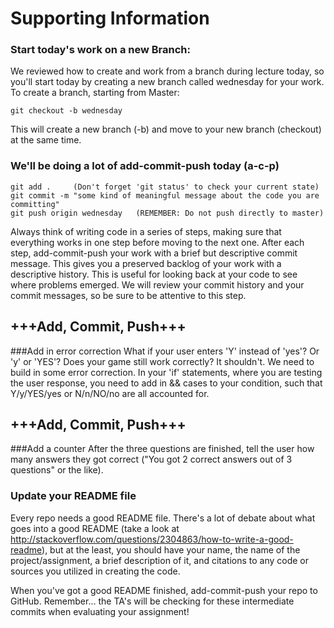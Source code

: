 # Supporting Information
### Start today's work on a new Branch:
We reviewed how to create and work from a branch during lecture today, so you'll start today by creating a new branch called wednesday for your work. To create a branch, starting from Master:

`git checkout -b wednesday`

This will create a new branch (-b) and move to your new branch (checkout) at the same time.

### We'll be doing a lot of add-commit-push today (a-c-p)
    git add .     (Don't forget 'git status' to check your current state)
    git commit -m "some kind of meaningful message about the code you are committing"
    git push origin wednesday   (REMEMBER: Do not push directly to master)

Always think of writing code in a series of steps, making sure that everything works in one step before moving to the next one. After each step, add-commit-push your work with a brief but descriptive commit message. This gives you a preserved backlog of your work with a descriptive history. This is useful for looking back at your code to see where problems emerged. We will review your commit history and your commit messages, so be sure to be attentive to this step.

## +++Add, Commit, Push+++

###Add in error correction
What if your user enters 'Y' instead of 'yes'? Or 'y' or 'YES'? Does your game still work correctly? It shouldn't. We need to build in some error correction. In your 'if' statements, where you are testing the user response, you need to add in && cases to your condition, such that Y/y/YES/yes or N/n/NO/no are all accounted for.

## +++Add, Commit, Push+++

###Add a counter
After the three questions are finished, tell the user how many answers they got correct ("You got 2 correct answers out of 3 questions" or the like). 

### Update your README file
Every repo needs a good README file. There's a lot of debate about what goes into a good README (take a look at http://stackoverflow.com/questions/2304863/how-to-write-a-good-readme), but at the least, you should have your name, the name of the project/assignment, a brief description of it, and citations to any code or sources you utilized in creating the code.

When you've got a good README finished, add-commit-push your repo to GitHub. Remember... the TA's will be checking for these intermediate commits when evaluating your assignment!
